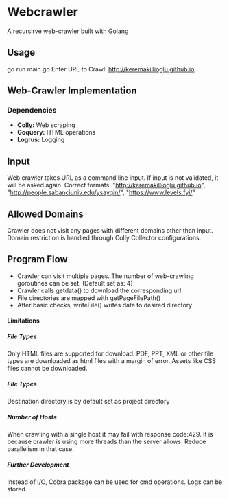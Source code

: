 # Webcrawler
A recursirve web-crawler built with Golang

## Usage
 go run main.go
 Enter URL to Crawl: http://keremakillioglu.github.io

## Web-Crawler Implementation

### Dependencies
* **Colly:** Web scraping
* **Goquery:** HTML operations
* **Logrus:** Logging 

## Input
Web crawler takes URL as a command line input. If input is not validated, it will be asked again.
Correct formats: "http://keremakillioglu.github.io", "http://people.sabanciuniv.edu/ysaygin/", "https://www.levels.fyi/"

## Allowed Domains
Crawler does not visit any pages with different domains other than input.
Domain restriction is handled through Colly Collector configurations.

## Program Flow
* Crawler can visit multiple pages. The number of web-crawling goroutines can be set. (Default set as: 4)
* Crawler calls getdata() to download the corresponding url
* File directories are mapped with getPageFilePath()
* After basic checks, writeFile() writes data to desired directory

#### Limitations
##### File Types
Only HTML files are supported for download.
PDF, PPT, XML or other file types are downloaded as html files with a margin of error.
Assets like CSS files cannot be downloaded.

##### File Types
Destination directory is by default set as project directory

##### Number of Hosts
When crawling with a single host it may fail with response code:429.
It is because crawler is using more threads than the server allows.
Reduce parallelism in that case.

##### Further Development
Instead of I/O, Cobra package can be used for cmd operations.
Logs can be stored
